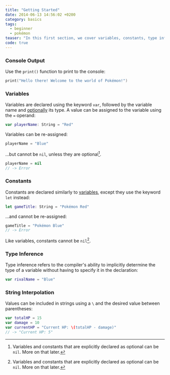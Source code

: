 ```yaml
---
title: "Getting Started"
date: 2014-06-13 14:56:02 +0200
category: basics
tags:
  - beginner
  - pokémon
teaser: "In this first section, we cover variables, constants, type inference, casting, and string interpolation."
code: true
---
```


### Console Output

Use the `print()` function to print to the console:

~~~swift
print("Hello there! Welcome to the world of Pokémon!")
~~~

### Variables

Variables are declared using the keyword `var`, followed by the variable name and [optionally](#type-inference) its type. A value can be assigned to the variable using the `=` operand:

~~~swift
var playerName: String = "Red"
~~~

Variables can be re-assigned:

~~~swift
playerName = "Blue"
~~~

...but cannot be `nil`, unless they are optional[^intro1].

~~~swift
playerName = nil
// -> Error
~~~

### Constants

Constants are declared similarly to [variables](#variables), except they use the keyword `let` instead:

~~~swift
let gameTitle: String = "Pokémon Red"
~~~

...and cannot be re-assigned:

~~~swift
gameTitle = "Pokémon Blue"
// -> Error
~~~

Like variables, constants cannot be `nil`[^intro1].

### Type Inference

Type inference refers to the compiler's ability to implicitly determine the type of a variable without having to specify it in the declaration:

~~~swift
var rivalName = "Blue"
~~~

### String Interpolation

Values can be included in strings using a `\` and the desired value between parentheses:

~~~swift
var totalHP = 15
var damage = 10
var currentHP = "Current HP: \(totalHP - damage)"
// -> "Current HP: 5"
~~~

[^intro1]: Variables and constants that are explicitly declared as optional can be `nil`. More on that later.
